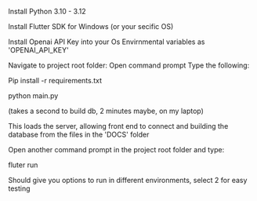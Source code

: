Install Python 3.10 - 3.12

Install Flutter SDK for Windows (or your secific OS)

Install Openai API Key into your Os Envirnmental variables as 'OPENAI_API_KEY'


Navigate to project root folder:
Open command prompt
Type the following:

Pip install -r requirements.txt

python main.py

(takes a second to build db, 2 minutes maybe, on my laptop)

This loads the server, allowing front end to connect and building the database from the files in the 'DOCS' folder


Open another command prompt in the project root folder and type:

fluter run

Should give you options to run in different environments, select 2 for easy testing
